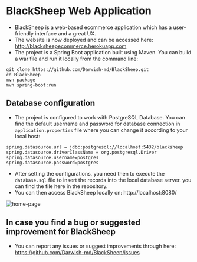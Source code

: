 # BlackSheep Web Application

- BlackSheep is a web-based ecommerce application which has a user-friendly interface and a great UX.
- The website is now deployed and can be accessed here: http://blacksheepecommerce.herokuapp.com
- The project is a Spring Boot application built using Maven. You can build a war file and run it locally from the command line:
```
git clone https://github.com/Darwish-md/BlackSheep.git
cd BlackSheep
mvn package 
mvn spring-boot:run
```
## Database configuration ##
- The project is configured to work with PostgreSQL Database. You can find the default username and password for database connection in `application.properties` file where you can change it according to your local host:
```
spring.datasource.url = jdbc:postgresql://localhost:5432/blacksheep
spring.datasource.driverClassName = org.postgresql.Driver
spring.datasource.username=postgres
spring.datasource.password=postgres
```
- After setting the configurations, you need then to execute the `database.sql` file to insert the records into the local database server. you can find the file here in the  repository.
- You can then access BlackSheep locally on: http://localhost:8080/ 

![home-page](https://user-images.githubusercontent.com/72353586/117778313-59b26e80-b1f2-11eb-8a78-8621d21f7f47.PNG)

## In case you find a bug or suggested improvement for BlackSheep ##
- You can report any issues or suggest improvements through here: https://github.com/Darwish-md/BlackSheep/issues



